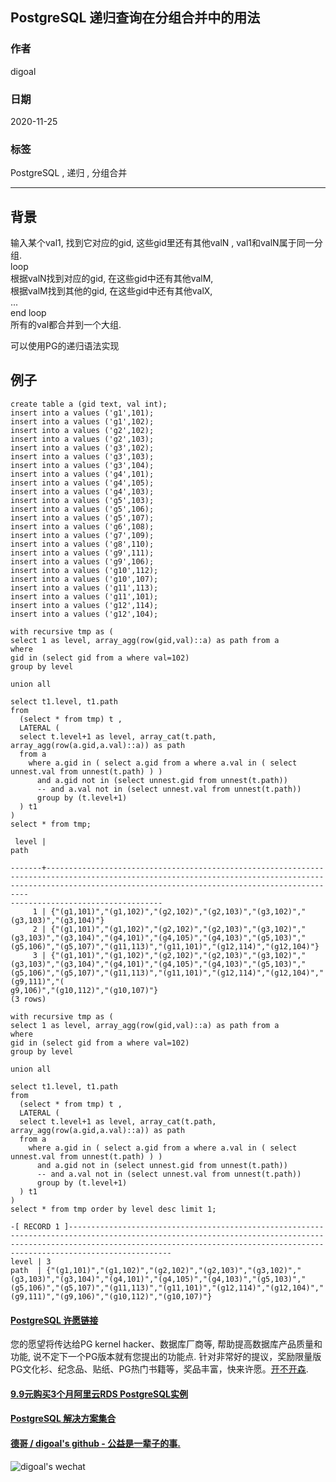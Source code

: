 ## PostgreSQL 递归查询在分组合并中的用法   
  
### 作者  
digoal  
  
### 日期  
2020-11-25  
  
### 标签  
PostgreSQL , 递归 , 分组合并   
  
----  
  
## 背景  
输入某个val1, 找到它对应的gid, 这些gid里还有其他valN , val1和valN属于同一分组.  
loop  
  根据valN找到对应的gid, 在这些gid中还有其他valM,   
  根据valM找到其他的gid, 在这些gid中还有其他valX,   
  ...  
end loop  
所有的val都合并到一个大组.  
  
可以使用PG的递归语法实现  
  
## 例子  
```  
create table a (gid text, val int);  
insert into a values ('g1',101);  
insert into a values ('g1',102);  
insert into a values ('g2',102);  
insert into a values ('g2',103);  
insert into a values ('g3',102);  
insert into a values ('g3',103);  
insert into a values ('g3',104);  
insert into a values ('g4',101);  
insert into a values ('g4',105);  
insert into a values ('g4',103);  
insert into a values ('g5',103);  
insert into a values ('g5',106);  
insert into a values ('g5',107);  
insert into a values ('g6',108);  
insert into a values ('g7',109);  
insert into a values ('g8',110);  
insert into a values ('g9',111);  
insert into a values ('g9',106);  
insert into a values ('g10',112);  
insert into a values ('g10',107);  
insert into a values ('g11',113);  
insert into a values ('g11',101);  
insert into a values ('g12',114);  
insert into a values ('g12',104);  
```  
  
```  
with recursive tmp as (  
select 1 as level, array_agg(row(gid,val)::a) as path from a  
where   
gid in (select gid from a where val=102)    
group by level  
  
union all    
  
select t1.level, t1.path   
from   
  (select * from tmp) t ,   
  LATERAL (   
  select t.level+1 as level, array_cat(t.path, array_agg(row(a.gid,a.val)::a)) as path   
  from a   
    where a.gid in ( select a.gid from a where a.val in ( select unnest.val from unnest(t.path) ) )  
      and a.gid not in (select unnest.gid from unnest(t.path))   
      -- and a.val not in (select unnest.val from unnest(t.path))   
      group by (t.level+1)  
  ) t1   
)   
select * from tmp;    
```  
  
```  
 level |                                                                                                                      path                                                                                      
                                    
-------+--------------------------------------------------------------------------------------------------------------------------------------------------------------------------------------------------------------  
----------------------------------  
     1 | {"(g1,101)","(g1,102)","(g2,102)","(g2,103)","(g3,102)","(g3,103)","(g3,104)"}  
     2 | {"(g1,101)","(g1,102)","(g2,102)","(g2,103)","(g3,102)","(g3,103)","(g3,104)","(g4,101)","(g4,105)","(g4,103)","(g5,103)","(g5,106)","(g5,107)","(g11,113)","(g11,101)","(g12,114)","(g12,104)"}  
     3 | {"(g1,101)","(g1,102)","(g2,102)","(g2,103)","(g3,102)","(g3,103)","(g3,104)","(g4,101)","(g4,105)","(g4,103)","(g5,103)","(g5,106)","(g5,107)","(g11,113)","(g11,101)","(g12,114)","(g12,104)","(g9,111)","(  
g9,106)","(g10,112)","(g10,107)"}  
(3 rows)  
```  
  
```  
with recursive tmp as (  
select 1 as level, array_agg(row(gid,val)::a) as path from a  
where   
gid in (select gid from a where val=102)    
group by level  
  
union all    
  
select t1.level, t1.path   
from   
  (select * from tmp) t ,   
  LATERAL (   
  select t.level+1 as level, array_cat(t.path, array_agg(row(a.gid,a.val)::a)) as path   
  from a   
    where a.gid in ( select a.gid from a where a.val in ( select unnest.val from unnest(t.path) ) )  
      and a.gid not in (select unnest.gid from unnest(t.path))   
      -- and a.val not in (select unnest.val from unnest(t.path))   
      group by (t.level+1)  
  ) t1   
)   
select * from tmp order by level desc limit 1;  
```  
  
```  
-[ RECORD 1 ]-----------------------------------------------------------------------------------------------------------------------------------------------------------------------------------------------------------------------------------------  
level | 3  
path  | {"(g1,101)","(g1,102)","(g2,102)","(g2,103)","(g3,102)","(g3,103)","(g3,104)","(g4,101)","(g4,105)","(g4,103)","(g5,103)","(g5,106)","(g5,107)","(g11,113)","(g11,101)","(g12,114)","(g12,104)","(g9,111)","(g9,106)","(g10,112)","(g10,107)"}  
```  
  
  
#### [PostgreSQL 许愿链接](https://github.com/digoal/blog/issues/76 "269ac3d1c492e938c0191101c7238216")
您的愿望将传达给PG kernel hacker、数据库厂商等, 帮助提高数据库产品质量和功能, 说不定下一个PG版本就有您提出的功能点. 针对非常好的提议，奖励限量版PG文化衫、纪念品、贴纸、PG热门书籍等，奖品丰富，快来许愿。[开不开森](https://github.com/digoal/blog/issues/76 "269ac3d1c492e938c0191101c7238216").  
  
  
#### [9.9元购买3个月阿里云RDS PostgreSQL实例](https://www.aliyun.com/database/postgresqlactivity "57258f76c37864c6e6d23383d05714ea")
  
  
#### [PostgreSQL 解决方案集合](https://yq.aliyun.com/topic/118 "40cff096e9ed7122c512b35d8561d9c8")
  
  
#### [德哥 / digoal's github - 公益是一辈子的事.](https://github.com/digoal/blog/blob/master/README.md "22709685feb7cab07d30f30387f0a9ae")
  
  
![digoal's wechat](../pic/digoal_weixin.jpg "f7ad92eeba24523fd47a6e1a0e691b59")
  
